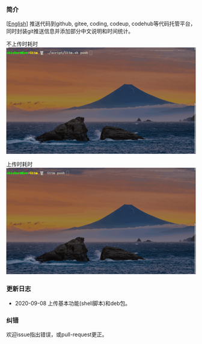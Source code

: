 ### 简介
[[English](./README.md)] 推送代码到github, gitee, coding, codeup, codehub等代码托管平台，同时封装git推送信息并添加部分中文说明和时间统计。

不上传时耗时
![updated](./updated.gif)

上传时耗时
![update](./update.gif)

### 更新日志
* 2020-09-08 上传基本功能(shell脚本)和deb包。

### 纠错
欢迎issue指出错误，或pull-request更正。
